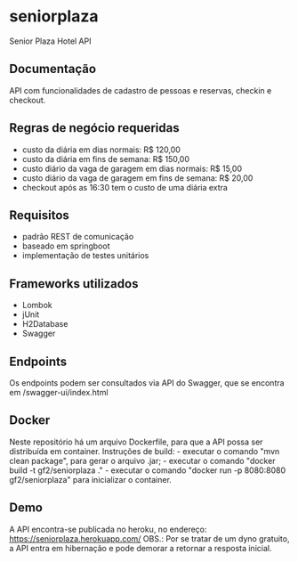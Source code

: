 # seniorplaza
Senior Plaza Hotel API

## Documentação
API com funcionalidades de cadastro de pessoas e reservas, checkin e checkout.

## Regras de negócio requeridas
 - custo da diária em dias normais: R$ 120,00
 - custo da diária em fins de semana: R$ 150,00
 - custo diário da vaga de garagem em dias normais: R$ 15,00
 - custo diário da vaga de garagem em fins de semana: R$ 20,00
 - checkout após as 16:30 tem o custo de uma diária extra

## Requisitos
 - padrão REST de comunicação
 - baseado em springboot
 - implementação de testes unitários

## Frameworks utilizados
 - Lombok
 - jUnit
 - H2Database
 - Swagger

## Endpoints
Os endpoints podem ser consultados via API do Swagger, que se encontra em /swagger-ui/index.html

## Docker
Neste repositório há um arquivo Dockerfile, para que a API possa ser distribuída em container.
Instruções de build:
    - executar o comando "mvn clean package", para gerar o arquivo .jar;
    - executar o comando "docker build -t gf2/seniorplaza ."
    - executar o comando "docker run -p 8080:8080 gf2/seniorplaza" para inicializar o container.

## Demo
A API encontra-se publicada no heroku, no endereço: https://seniorplaza.herokuapp.com/
OBS.: Por se tratar de um dyno gratuito, a API entra em hibernação e pode demorar a retornar a resposta inicial.